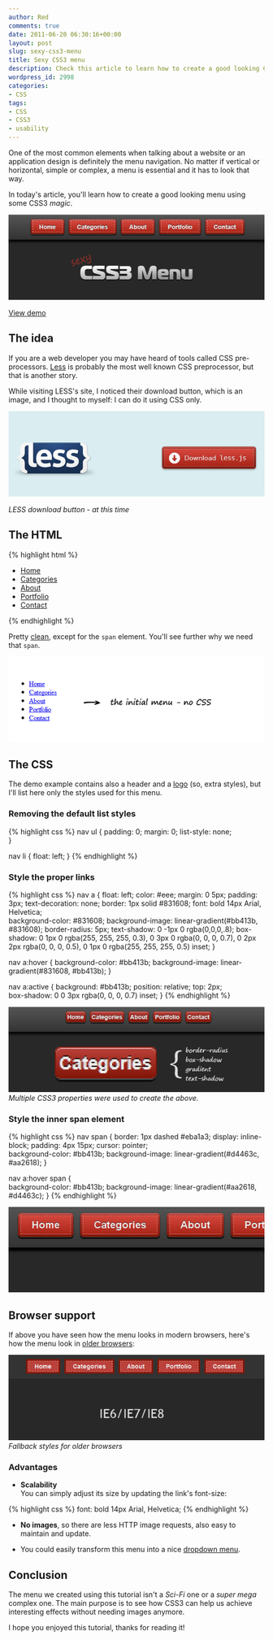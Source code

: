 ```yaml
---
author: Red
comments: true
date: 2011-06-20 06:30:16+00:00
layout: post
slug: sexy-css3-menu
title: Sexy CSS3 menu
description: Check this article to learn how to create a good looking CSS3 menu using also graceful degradation for older browsers.
wordpress_id: 2998
categories:
- CSS
tags:
- CSS
- CSS3
- usability
---
```


One of the most common elements when talking about a website or an application design is definitely the menu navigation. No matter if vertical or horizontal, simple or complex, a menu is essential and it has to look that way.

In today's article, you'll learn how to create a good looking menu using some CSS3 _magic_.

![Sexy CSS3 menu](/dist/uploads/2011/06/sexy-css3-menu.png)

<!-- more -->

[View demo](/dist/uploads/2011/06/css3-menu.html)

## The idea

If you are a web developer you may have heard of tools called CSS pre-processors. [Less](http://lesscss.org/) is probably the most well known CSS preprocessor, but that is another story.

While visiting LESS's site, I noticed their download button, which is an image, and I thought to myself: I can do it using CSS only.

![LESS button](/dist/uploads/2011/06/less-download-button.jpg)

_LESS download button - at this time_

## The HTML    

{% highlight html %}
<nav>
    <ul>
        <li><a href="#"><span>Home</span></a></li>
        <li><a href="#"><span>Categories</span></a></li>
        <li><a href="#"><span>About</span></a></li>             
        <li><a href="#"><span>Portfolio</span></a></li>
        <li><a href="#"><span>Contact</span></a></li>
    </ul>
</nav>
{% endhighlight %}

Pretty [clean](/useful-css-snippets-to-save-your-time), except for the `span` element. You'll see further why we need that `span`.

![Initial menu rendering](/dist/uploads/2011/06/initial-menu-rendering.png)

## The CSS

The demo example contains also a header and a [logo](/html5-logo-using-css3) (so, extra styles), but I'll list here only the styles used for this menu.

### Removing the default list styles

{% highlight css %}
nav ul {
    padding: 0;
    margin: 0;
    list-style: none;   
}

nav li {
    float: left;
}
{% endhighlight %}

### Style the proper links

{% highlight css %}
nav a {
    float: left;
    color: #eee;
    margin: 0 5px;
    padding: 3px;
    text-decoration: none;
    border: 1px solid #831608;
    font: bold 14px Arial, Helvetica;   
    background-color: #831608;
    background-image: linear-gradient(#bb413b, #831608);
    border-radius: 5px;
    text-shadow: 0 -1px 0 rgba(0,0,0,.8); 
    box-shadow: 0 1px 0 rgba(255, 255, 255, 0.3), 0 3px 0 rgba(0, 0, 0, 0.7), 0 2px 2px rgba(0, 0, 0, 0.5), 0 1px 0 rgba(255, 255, 255, 0.5) inset; 
}

nav a:hover {
    background-color: #bb413b;
    background-image: linear-gradient(#831608, #bb413b);
}

nav a:active {
    background: #bb413b;
    position: relative;
    top: 2px;    
    box-shadow: 0 0 3px rgba(0, 0, 0, 0.7) inset; 
}
{% endhighlight %}

![CSS3 menu links](/dist/uploads/2011/06/css3-menu-anchor.png)
_Multiple CSS3 properties were used to create the above._

### Style the inner span element

{% highlight css %}
nav span {
    border: 1px dashed #eba1a3;
    display: inline-block;
    padding: 4px 15px;
    cursor: pointer;    
    background-color: #bb413b;
    background-image: linear-gradient(#d4463c, #aa2618);
}

nav a:hover span {   
    background-color: #bb413b;
    background-image: linear-gradient(#aa2618, #d4463c);
}
{% endhighlight %}

![Style the inner span element](/dist/uploads/2011/06/css3-menu-span.png)

## Browser support

If above you have seen how the menu looks in modern browsers, here's how the menu look in [older browsers](http://www.red-team-design.com/how-to-solve-common-ie-bugs):

![Menu fallback](/dist/uploads/2011/06/css3-menu-fallback.png)
_Fallback styles for older browsers_

### Advantages





	
  * **Scalability**  
    You can simply adjust its size by updating the link's font-size:
    
{% highlight css %}
font: bold 14px Arial, Helvetica;
{% endhighlight %}
	
  * **No images**, so there are less HTTP image requests, also easy to maintain and update.

  * You could easily transform this menu into a nice [dropdown menu](http://www.red-team-design.com/css3-dropdown-menu).

## Conclusion

The menu we created using this tutorial isn't a _Sci-Fi_ one or a _super mega_ complex one. The main purpose is to see how CSS3 can help us achieve interesting effects without needing images anymore.

I hope you enjoyed this tutorial, thanks for reading it!